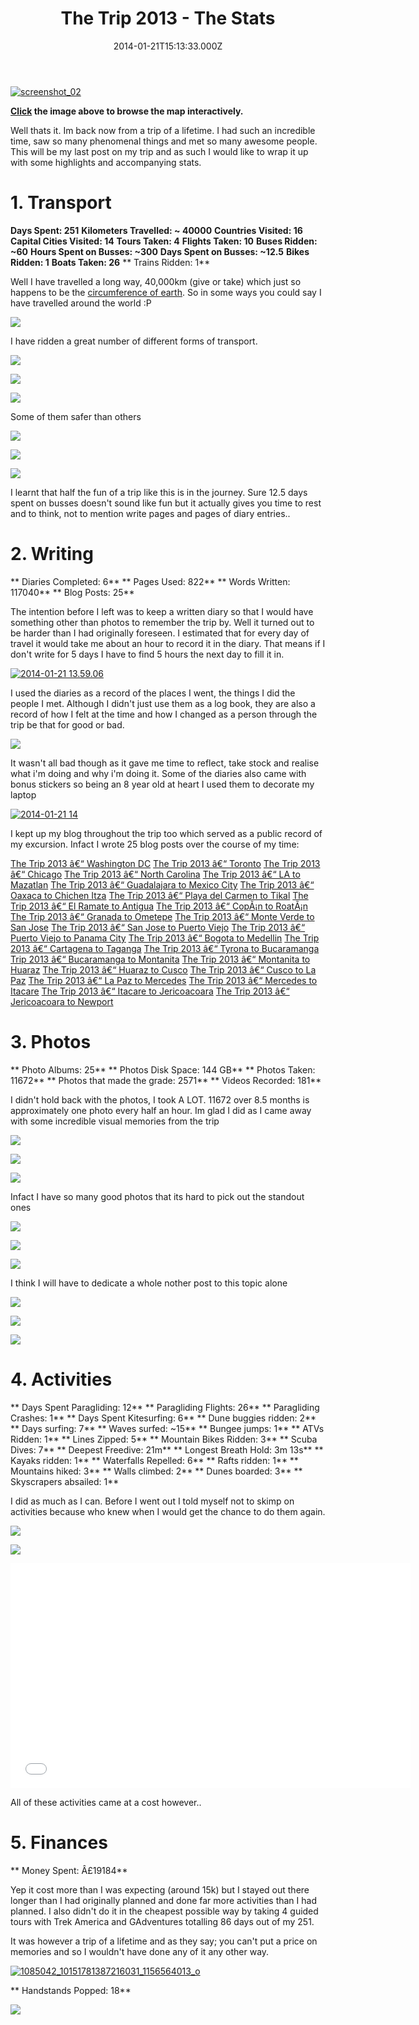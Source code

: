 ﻿---
coverImage: /images/fallback-post-header.png
date: "2014-01-21T15:13:33.000Z"
tags:
  - summary
  - trip
title: The Trip 2013 - The Stats
oldUrl: /2013-trip/the-trip-2013-the-stats
---

[![screenshot_02](https://www.mikecann.blog/wp-content/uploads/2014/01/screenshot_02.png)](https://mapsengine.google.com/map/embed?mid=zqHG_2WyX1Rw.kX4lL2DfOU1E)

**[ Click](https://mapsengine.google.com/map/embed?mid=zqHG_2WyX1Rw.kX4lL2DfOU1E) the image above to browse the map interactively.**

Well thats it. Im back now from a trip of a lifetime. I had such an incredible time, saw so many phenomenal things and met so many awesome people. This will be my last post on my trip and as such I would like to wrap it up with some highlights and accompanying stats.

<!-- more -->

# 1\. Transport

**Days Spent: 251**
**Kilometers Travelled: ~ 40000**
**Countries Visited: 16**
**Capital Cities Visited: 14**
**Tours Taken: 4**
**Flights Taken: 10**
**Buses Ridden: ~60**
**Hours Spent on Busses: ~300**
**Days Spent on Busses: ~12.5**
**Bikes Ridden: 1**
**Boats Taken: 26**
** Trains Ridden: 1**

Well I have travelled a long way, 40,000km (give or take) which just so happens to be the [circumference of earth](https://www.google.co.uk/search?q=circumference+of+the+earth&oq=cir&aqs=chrome.1.69i57j69i59j69i65j69i59j0l2.1090j0j4&sourceid=chrome&espv=210&es_sm=93&ie=UTF-8). So in some ways you could say I have travelled around the world :P

![](https://www.mikecann.blog/wp-content/uploads/2013/07/photo3.jpg)

I have ridden a great number of different forms of transport.

![](https://www.mikecann.blog/wp-content/uploads/2013/08/photo-691.jpg)

![](https://www.mikecann.blog/wp-content/uploads/2013/11/photo-781.jpg)

![](https://www.mikecann.blog/wp-content/uploads/2013/11/photo-32.jpg)

Some of them safer than others

![](https://www.mikecann.blog/wp-content/uploads/2013/08/photo-94.jpg)

![](https://www.mikecann.blog/wp-content/uploads/2013/08/photo-414.jpg)

![](https://www.mikecann.blog/wp-content/uploads/2013/07/photo-572.jpg)

I learnt that half the fun of a trip like this is in the journey. Sure 12.5 days spent on busses doesn't sound like fun but it actually gives you time to rest and to think, not to mention write pages and pages of diary entries..

# 2\. Writing

** Diaries Completed: 6**
** Pages Used: 822**
** Words Written: 117040**
** Blog Posts: 25**

The intention before I left was to keep a written diary so that I would have something other than photos to remember the trip by. Well it turned out to be harder than I had originally foreseen. I estimated that for every day of travel it would take me about an hour to record it in the diary. That means if I don't write for 5 days I have to find 5 hours the next day to fill it in.

[![2014-01-21 13.59.06](https://www.mikecann.blog/wp-content/uploads/2014/01/2014-01-21-13.59.06-1024x768.jpg)](https://www.mikecann.blog/wp-content/uploads/2014/01/2014-01-21-13.59.06.jpg)

I used the diaries as a record of the places I went, the things I did the people I met. Although I didn't just use them as a log book, they are also a record of how I felt at the time and how I changed as a person through the trip be that for good or bad.

![](https://www.mikecann.blog/wp-content/uploads/2013/07/photo-623.jpg)

It wasn't all bad though as it gave me time to reflect, take stock and realise what i'm doing and why i'm doing it. Some of the diaries also came with bonus stickers so being an 8 year old at heart I used them to decorate my laptop

[![2014-01-21 14](https://www.mikecann.blog/wp-content/uploads/2014/01/2014-01-21-14-1024x768.jpg)](https://www.mikecann.blog/wp-content/uploads/2014/01/2014-01-21-14.jpg)

I kept up my blog throughout the trip too which served as a public record of my excursion. Infact I wrote 25 blog posts over the course of my time:

[The Trip 2013 â€“ Washington DC](/posts/the-trip-2013-washington-dc/)
[The Trip 2013 â€“ Toronto](/posts/the-trip-2013-toronto/)
[The Trip 2013 â€“ Chicago](/posts/the-trip-2013-chicago/)
[The Trip 2013 â€“ North Carolina](/posts/the-trip-2013-north-carolina/)
[The Trip 2013 â€“ LA to Mazatlan](/posts/the-trip-2013-la-to-mazatlan/)
[The Trip 2013 â€“ Guadalajara to Mexico City](/posts/the-trip-2013-guadalajara-to-mexico-city/)
[The Trip 2013 â€“ Oaxaca to Chichen Itza](/posts/the-trip-2013-oaxaca-to-chichen-itza/)
[The Trip 2013 â€“ Playa del Carmen to Tikal](/posts/the-trip-2013-playa-del-carmen-to-tikal/)
[The Trip 2013 â€“ El Ramate to Antigua](/posts/the-trip-2013-el-ramate-to-antigua/)
[The Trip 2013 â€“ CopÃ¡n to RoatÃ¡n](/posts/the-trip-2013-copan-to-roatan/)
[The Trip 2013 â€“ Granada to Ometepe](/posts/the-trip-2013-granada-to-ometepe/)
[The Trip 2013 â€“ Monte Verde to San Jose](/posts/the-trip-2013-monte-verde-to-san-jose/)
[The Trip 2013 â€“ San Jose to Puerto Viejo](/posts/the-trip-2013-san-jose-to-puerto-viejo/)
[The Trip 2013 â€“ Puerto Viejo to Panama City](/posts/the-trip-2013-puerto-viejo-to-panama-city/)
[The Trip 2013 â€“ Bogota to Medellin](/posts/the-trip-2013-bogota-to-medellin/)
[The Trip 2013 â€“ Cartagena to Taganga](/posts/the-trip-2013-cartagena-to-taganga/)
[The Trip 2013 â€“ Tyrona to Bucaramanga](/posts/the-trip-2013-tyrona-to-bucaramanga/)
[Trip 2013 â€“ Bucaramanga to Montanita](/posts/trip-2013-bucaramanga-to-montanita/)
[The Trip 2013 â€“ Montanita to Huaraz](/posts/the-trip-2013-montanita-to-huaraz/)
[The Trip 2013 â€“ Huaraz to Cusco](/posts/the-trip-2013-huaraz-to-cusco/)
[The Trip 2013 â€“ Cusco to La Paz](/posts/the-trip-2013-cusco-to-la-paz/)
[The Trip 2013 â€“ La Paz to Mercedes](/posts/the-trip-2013-la-paz-to-mercedes/)
[The Trip 2013 â€“ Mercedes to Itacare](/posts/the-trip-2013-mercedes-to-itacare/)
[The Trip 2013 â€“ Itacare to Jericoacoara](/posts/the-trip-2013-itacare-to-jericoacoara/)
[The Trip 2013 â€“ Jericoacoara to Newport](/posts/the-trip-2013-jericoacoara-to-newport/)

# 3\. Photos

** Photo Albums: 25**
** Photos Disk Space: 144 GB**
** Photos Taken: 11672**
** Photos that made the grade: 2571**
** Videos Recorded: 181**

I didn't hold back with the photos, I took A LOT. 11672 over 8.5 months is approximately one photo every half an hour. Im glad I did as I came away with some incredible visual memories from the trip

![](https://www.mikecann.blog/wp-content/uploads/2013/05/falls2.jpg)

![](https://www.mikecann.blog/wp-content/uploads/2013/12/photo-181.jpg)

![](https://www.mikecann.blog/wp-content/uploads/2013/12/photo-34.jpg)

Infact I have so many good photos that its hard to pick out the standout ones

![](https://www.mikecann.blog/wp-content/uploads/2013/06/photo-46.jpg)

![](https://www.mikecann.blog/wp-content/uploads/2013/07/photo-702.jpg)

![](https://www.mikecann.blog/wp-content/uploads/2013/07/photo-561.jpg)

I think I will have to dedicate a whole nother post to this topic alone

![](https://www.mikecann.blog/wp-content/uploads/2013/10/photo-26.jpg)

![](https://www.mikecann.blog/wp-content/uploads/2013/10/photo-45.jpg)

![](https://www.mikecann.blog/wp-content/uploads/2013/11/photo-72.jpg)

# 4\. Activities

** Days Spent Paragliding: 12**
** Paragliding Flights: 26**
** Paragliding Crashes: 1**
** Days Spent Kitesurfing: 6**
** Dune buggies ridden: 2**
** Days surfing: 7**
** Waves surfed: ~15**
** Bungee jumps: 1**
** ATVs Ridden: 1**
** Lines Zipped: 5**
** Mountain Bikes Ridden: 3**
** Scuba Dives: 7**
** Deepest Freedive: 21m**
** Longest Breath Hold: 3m 13s**
** Kayaks ridden: 1**
** Waterfalls Repelled: 6**
** Rafts ridden: 1**
** Mountains hiked: 3**
** Walls climbed: 2**
** Dunes boarded: 3**
** Skyscrapers absailed: 1**

I did as much as I can. Before I went out I told myself not to skimp on activities because who knew when I would get the chance to do them again.

![](https://www.mikecann.blog/wp-content/uploads/2013/08/photo-94.jpg)

![](https://www.mikecann.blog/wp-content/uploads/2013/09/photo-772.jpg)

<iframe width="640" height="360" src="//www.youtube.com/embed/p3gaQBr1FAs" frameborder="0" allowfullscreen></iframe>

All of these activities came at a cost however..

# 5\. Finances

** Money Spent: Â£19184**</p>

Yep it cost more than I was expecting (around 15k) but I stayed out there longer than I had originally planned and done far more activities than I had planned. I also didn't do it in the cheapest possible way by taking 4 guided tours with Trek America and GAdventures totalling 86 days out of my 251.

It was however a trip of a lifetime and as they say; you can't put a price on memories and so I wouldn't have done any of it any other way.

[![1085042_10151781387216031_1156564013_o](https://www.mikecann.blog/wp-content/uploads/2014/01/1085042_10151781387216031_1156564013_o-1024x915.jpg)](https://www.mikecann.blog/wp-content/uploads/2014/01/1085042_10151781387216031_1156564013_o.jpg)

** Handstands Popped: 18**

![](https://www.mikecann.blog/wp-content/uploads/2013/10/photo-851.jpg)
